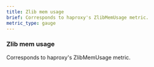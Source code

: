 ```yaml
---
title: Zlib mem usage
brief: Corresponds to haproxy's ZlibMemUsage metric. 
metric_type: gauge
---
```

### Zlib mem usage

Corresponds to haproxy's ZlibMemUsage metric. 
